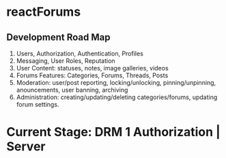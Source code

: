 # reactForums

## Development Road Map

1. Users, Authorization, Authentication, Profiles
2. Messaging, User Roles, Reputation
3. User Content: statuses, notes, image galleries, videos
4. Forums Features: Categories, Forums, Threads, Posts
5. Moderation: user/post reporting, locking/unlocking, pinning/unpinning, anouncements, user banning, archiving
6. Administration: creating/updating/deleting categories/forums, updating forum settings.

# Current Stage: DRM 1 Authorization | Server